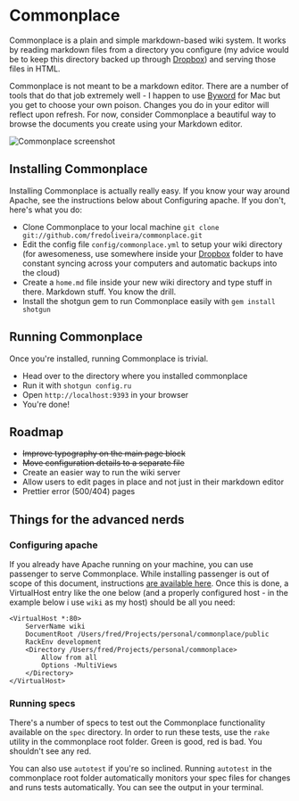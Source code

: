 # Commonplace

Commonplace is a plain and simple markdown-based wiki system. It works by reading markdown files from a directory you configure (my advice would be to keep this directory backed up through [Dropbox](http://getdropbox.com)) and serving those files in HTML. 

Commonplace is not meant to be a markdown editor. There are a number of tools that do that job extremely well - I happen to use [Byword](http://bywordapp.com) for Mac but you get to choose your own poison. Changes you do in your editor will reflect upon refresh. For now, consider Commonplace a beautiful way to browse the documents you create using your Markdown editor.

![Commonplace screenshot](http://madebyform.com/commonplace/img/screenshot.png)

## Installing Commonplace

Installing Commonplace is actually really easy. If you know your way around Apache, see the instructions below about Configuring apache. If you don't, here's what you do:

* Clone Commonplace to your local machine `git clone git://github.com/fredoliveira/commonplace.git`
* Edit the config file `config/commonplace.yml` to setup your wiki directory (for awesomeness, use somewhere inside your [Dropbox](http://getdropbox.com) folder to have constant syncing across your computers and automatic backups into the cloud)
* Create a `home.md` file inside your new wiki directory and type stuff in there. Markdown stuff. You know the drill.
* Install the shotgun gem to run Commonplace easily with `gem install shotgun`

## Running Commonplace

Once you're installed, running Commonplace is trivial.

* Head over to the directory where you installed commonplace
* Run it with `shotgun config.ru`
* Open `http://localhost:9393` in your browser
* You're done!

## Roadmap

* <del>Improve typography on the main page block</del>
* <del>Move configuration details to a separate file</del>
* Create an easier way to run the wiki server
* Allow users to edit pages in place and not just in their markdown editor
* Prettier error (500/404) pages

## Things for the advanced nerds

### Configuring apache

If you already have Apache running on your machine, you can use passenger to serve Commonplace. While installing passenger is out of scope of this document, instructions [are available here](http://www.modrails.com/install.html). Once this is done, a VirtualHost entry like the one below (and a properly configured host - in the example below i use `wiki` as my host) should be all you need:

    <VirtualHost *:80>
        ServerName wiki
        DocumentRoot /Users/fred/Projects/personal/commonplace/public
    	RackEnv development
        <Directory /Users/fred/Projects/personal/commonplace>
            Allow from all
            Options -MultiViews
        </Directory>
    </VirtualHost>

### Running specs

There's a number of specs to test out the Commonplace functionality available on the `spec` directory. In order to run these tests, use the `rake` utility in the commonplace root folder. Green is good, red is bad. You shouldn't see any red.

You can also use `autotest` if you're so inclined. Running `autotest` in the commonplace root folder automatically monitors your spec files for changes and runs tests automatically. You can see the output in your terminal.